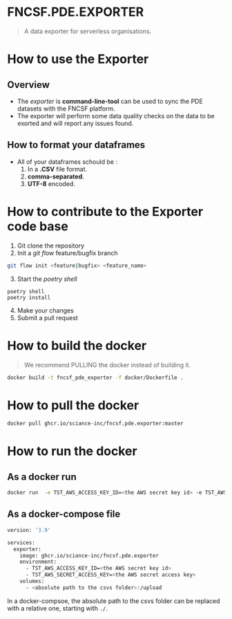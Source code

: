 # FNCSF.PDE.EXPORTER

> A data exporter for serverless organisations.

# How to use the Exporter

## Overview

- The _exporter_ is **command-line-tool** can be used to sync the PDE datasets with the FNCSF platform.
- The exporter will perform some data quality checks on the data to be exorted and will report any issues found.

## How to format your dataframes

- All of your dataframes schould be :
  1. In a **.CSV** file format.
  2. **comma-separated**.
  3. **UTF-8** encoded.

# How to contribute to the Exporter code base

1. Git clone the repository
2. Init a _git flow_ feature/bugfix branch

```bash
git flow init <feature|bugfix> <feature_name>
```

3. Start the _poetry shell_

```
poetry shell
poetry install
```

4. Make your changes
5. Submit a pull request

# How to build the docker

> We recommend PULLING the docker instead of building it.

```bash
docker build -t fncsf_pde_exporter -f docker/Dockerfile .
```

# How to pull the docker

```bash
docker pull ghcr.io/sciance-inc/fncsf.pde.exporter:master
```

# How to run the docker

## As a docker run

```bash
docker run  -e TST_AWS_ACCESS_KEY_ID=<the AWS secret key id> -e TST_AWS_SECRET_ACCESS_KEY=<the AWS secret access key> -v <absolute path to the csvs folder>:/upload ghcr.io/sciance-inc/fncsf.pde.exporter
```

## As a docker-compose file

```bash
version: '3.9'

services:
  exporter:
    image: ghcr.io/sciance-inc/fncsf.pde.exporter
    environment:
      - TST_AWS_ACCESS_KEY_ID=<the AWS secret key id>
      - TST_AWS_SECRET_ACCESS_KEY=<the AWS secret access key>
    volumes:
      - <absolute path to the csvs folder>:/upload
```

In a docker-compsoe, the absolute path to the csvs folder can be replaced with a relative one, starting with `./`.
